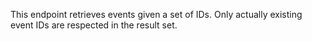 This endpoint retrieves events given a set of IDs. 
Only actually existing event IDs are respected in the result set.